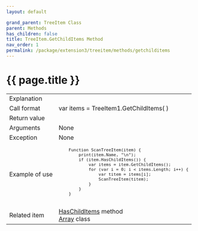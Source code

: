 ```yaml
---
layout: default

grand_parent: TreeItem Class
parent: Methods
has_children: false
title: TreeItem.GetChildItems Method
nav_order: 1
permalink: /package/extension3/treeitem/methods/getchilditems
---
```

# {{ page.title }}

<table>
  <tr>
    <td>Explanation</td>
    <td colspan="2"></td>
  </tr>
  <tr>
    <td>Call format</td>
    <td colspan="2">var items = TreeItem1.GetChildItems( )</td>
  </tr>
  <tr>
    <td>Return value</td>
    <td colspan="2"></td>
  </tr>  
  <tr>
    <td>Arguments</td>
    <td colspan="2">None</td>
  </tr>
  <tr>
    <td>Exception</td>
    <td colspan="2">None</td>
  </tr>
  <tr>
    <td>Example of use</td>
    <td colspan="2"><code><pre>
    Function ScanTreeItem(item) {
        print(item.Name, "\n");
        if (item.HasChildItems()) {
            var items = item.GetChildItems();
            for (var i = 0; i < items.Length; i++) {
                var titem = items[i];
                ScanTreeItem(titem);
            }
        }
    }
    </pre></code></td>
  </tr>
  <tr>
    <td>Related item</td>
    <td colspan="2"><a href="/package/extension3/treeitem/methods/haschilditems">HasChildItems</a> method<br><a href="/package/system/array">Array</a> class</td>
  </tr>
</table>
